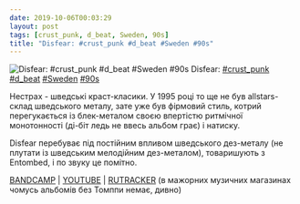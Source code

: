 ```yaml
---
date: 2019-10-06T00:03:29
layout: post
tags: [crust_punk, d_beat, Sweden, 90s]
title: "Disfear: #crust_punk #d_beat #Sweden #90s"
---
```

![Disfear: #crust_punk #d_beat #Sweden #90s](https://res.cloudinary.com/vast-space-unexplored/image/upload/photos/photo_754_06-10-2019_00-03-29.jpg)
Disfear: [#crust_punk](/tags/#crust_punk) [#d_beat](/tags/#d_beat) [#Sweden](/tags/#Sweden) [#90s](/tags/#90s)

Нестрах - шведські краст-класики. У 1995 році то ще не був allstars-склад шведського металу, зате уже був фірмовий стиль, котрий перегукається із блек-металом своєю впертістю ритмічної монотонності (ді-біт ледь не ввесь альбом грає) і натиску.

Disfear перебуває під постійним впливом шведського дез-металу (не плутати із шведським мелодійним дез-металом), товаришують з Entombed, і по звуку це помітно.

[BANDCAMP](https://disfear.bandcamp.com/album/soul-scars) \| [YOUTUBE](https://www.youtube.com/playlist?list=PLyEwlKDl35ezzg-MVW8qdMJCyHUgdzftK) \| [RUTRACKER](https://rutracker.org/forum/viewtopic.php?t=1843051) (в мажорних музичних магазинах чомусь альбомів без Томппи немає, дивно)